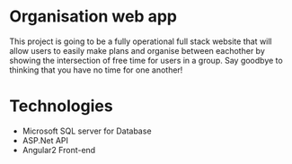# Organisation web app

This project is going to be a fully operational full stack website that will allow users to easily make plans and organise between eachother by showing the intersection of free time for users in a group. Say goodbye to thinking that you have no time for one another!

# Technologies

* Microsoft SQL server for Database
* ASP.Net API
* Angular2 Front-end
